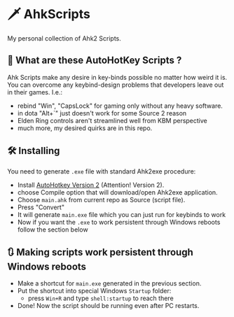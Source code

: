 # 🗡️ AhkScripts

My personal collection of Ahk2 Scripts.  

## 💌 What are these AutoHotKey Scripts ?

Ahk Scripts make any desire in key-binds possible no matter how weird it is. You can overcome any keybind-design problems that developers leave out in their games. I.e.:

* rebind "Win", "CapsLock" for gaming only without any heavy software.
* in dota "Alt+`" just doesn't work for some Source 2 reason
* Elden Ring controls aren't streamlined well from KBM perspective
* much more, my desired quirks are in this repo.

## 🛠️ Installing

You need to generate `.exe` file with standard Ahk2exe procedure:

* Install [AutoHotkey Version 2](https://www.autohotkey.com/) (Attention! Version 2).
* choose Compile option that will download/open Ahk2exe application.
* Choose `main.ahk` from current repo as Source (script file).
* Press "Convert"
* It will generate `main.exe` file which you can just run for keybinds to work
* Now if you want the `.exe` to work persistent through Windows reboots follow the section below

## 🔃 Making scripts work persistent through Windows reboots

* Make a shortcut for `main.exe` generated in the previous section.
* Put the shortcut into special Windows `Startup` folder:
    * press `Win+R` and type `shell:startup` to reach there
* Done! Now the script should be running even after PC restarts.
